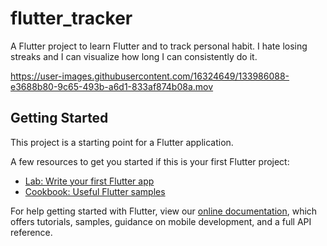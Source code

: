 # flutter_tracker

A Flutter project to learn Flutter and to track personal habit. I hate losing streaks and I can visualize how long I can consistently do it.




https://user-images.githubusercontent.com/16324649/133986088-e3688b80-9c65-493b-a6d1-833af874b08a.mov






## Getting Started

This project is a starting point for a Flutter application.

A few resources to get you started if this is your first Flutter project:

- [Lab: Write your first Flutter app](https://flutter.dev/docs/get-started/codelab)
- [Cookbook: Useful Flutter samples](https://flutter.dev/docs/cookbook)

For help getting started with Flutter, view our
[online documentation](https://flutter.dev/docs), which offers tutorials,
samples, guidance on mobile development, and a full API reference.
